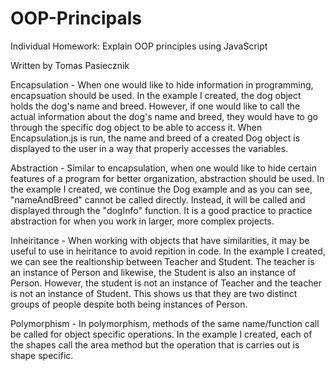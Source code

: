 # OOP-Principals


Individual Homework: Explain OOP principles using JavaScript

Written by Tomas Pasiecznik

Encapsulation - When one would like to hide information in programming, encapsuation should be used. In the example I created, the dog object holds the dog's name and breed. However, if one would like to call the actual information about the dog's name and breed, they would have to go through the specific dog object to be able to access it. When Encapsulation.js is run, the name and breed of a created Dog object is displayed to the user in a way that properly accesses the variables.

Abstraction - Similar to encapsulation, when one would like to hide certain features of a program for better organization, abstraction should be used. In the example I created, we continue the Dog example and as you can see, "nameAndBreed" cannot be called directly. Instead, it will be called and displayed through the "dogInfo" function. It is a good practice to practice abstraction for when you work in larger, more complex projects.

Inheiritance - When working with objects that have similarities, it may be useful to use in heiritance to avoid repition in code. In the example I created, we can see the realtionship between Teacher and Student. The teacher is an instance of Person and likewise, the Student is also an instance of Person. However, the student is not an instance of Teacher and the teacher is not an instance of Student. This shows us that they are two distinct groups of people despite both being instances of Person.

Polymorphism - In polymorphism, methods of the same name/function call be called for object specific operations. In the example I created, each of the shapes call the area method but the operation that is carries out is shape specific.
